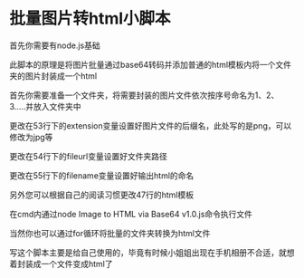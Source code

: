 # 批量图片转html小脚本

首先你需要有node.js基础

此脚本的原理是将图片批量通过base64转码并添加普通的html模板内将一个文件夹的图片封装成一个html

首先你需要准备一个文件夹，将需要封装的图片文件依次按序号命名为1、2、3.....并放入文件夹中

更改在53行下的extension变量设置好图片文件的后缀名，此处写的是png，可以修改为jpg等

更改在54行下的fileurl变量设置好文件夹路径

更改在55行下的filename变量设置好输出html的命名

另外您可以根据自己的阅读习惯更改47行的html模板

在cmd内通过node Image to HTML via Base64  v1.0.js命令执行文件

当然你也可以通过for循环将批量的文件夹转换为html文件

写这个脚本主要是给自己使用的，毕竟有时候小姐姐出现在手机相册不合适，就想着封装成一个文件变成html了
